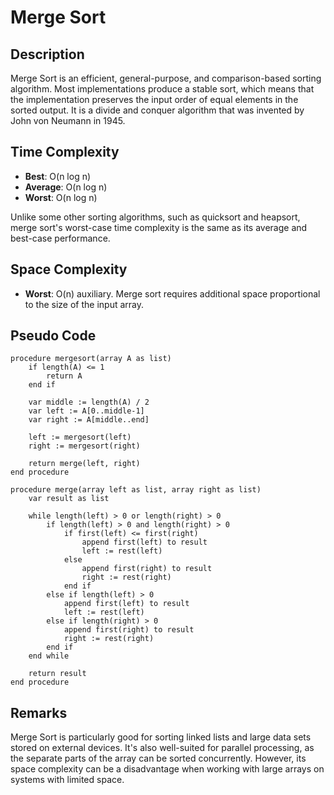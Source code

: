 # Merge Sort

## Description

Merge Sort is an efficient, general-purpose, and comparison-based sorting algorithm. Most implementations produce a stable sort, which means that the implementation preserves the input order of equal elements in the sorted output. It is a divide and conquer algorithm that was invented by John von Neumann in 1945.

## Time Complexity

- **Best**: O(n log n)
- **Average**: O(n log n)
- **Worst**: O(n log n)

Unlike some other sorting algorithms, such as quicksort and heapsort, merge sort's worst-case time complexity is the same as its average and best-case performance.

## Space Complexity

- **Worst**: O(n) auxiliary. Merge sort requires additional space proportional to the size of the input array.

## Pseudo Code

```plaintext
procedure mergesort(array A as list)
    if length(A) <= 1
        return A
    end if

    var middle := length(A) / 2
    var left := A[0..middle-1]
    var right := A[middle..end]

    left := mergesort(left)
    right := mergesort(right)

    return merge(left, right)
end procedure

procedure merge(array left as list, array right as list)
    var result as list

    while length(left) > 0 or length(right) > 0
        if length(left) > 0 and length(right) > 0
            if first(left) <= first(right)
                append first(left) to result
                left := rest(left)
            else
                append first(right) to result
                right := rest(right)
            end if
        else if length(left) > 0
            append first(left) to result
            left := rest(left)
        else if length(right) > 0
            append first(right) to result
            right := rest(right)
        end if
    end while

    return result
end procedure
```

## Remarks

Merge Sort is particularly good for sorting linked lists and large data sets stored on external devices. It's also well-suited for parallel processing, as the separate parts of the array can be sorted concurrently. However, its space complexity can be a disadvantage when working with large arrays on systems with limited space.

